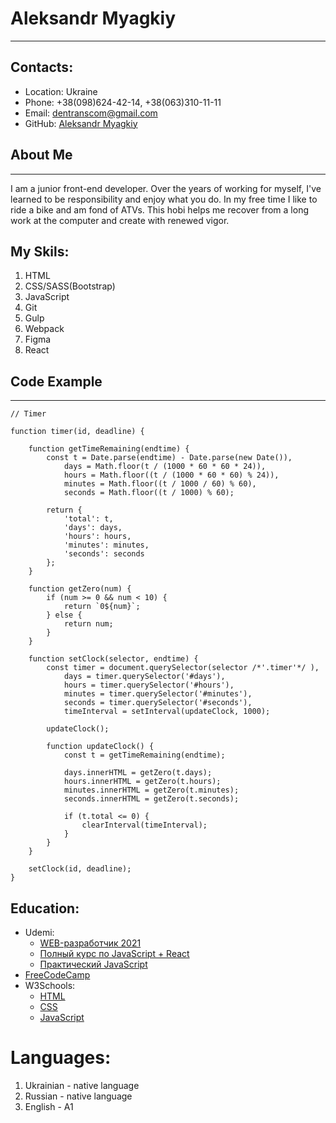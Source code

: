 # Aleksandr Myagkiy
---------------------------------------------------------------------------------------------------------------------------------------------------------------------------------

## Contacts:
   * Location: Ukraine
   * Phone: +38(098)624-42-14, +38(063)310-11-11
   * Email: dentranscom@gmail.com
   * GitHub: [Aleksandr Myagkiy](https://github.com/AleksandrMyagkiy)
    
## About Me
---------------------------------------------------------------------------------------------------------------------------------------------------------------------------------
I am a junior front-end developer. Over the years of working for myself, I've learned to be responsibility and enjoy what you do. In my free time I like to ride a bike and am fond of ATVs. This hobi helps me recover from a long work at the computer and create with renewed vigor.


## My Skils:
   1. HTML
   2. CSS/SASS(Bootstrap)
   3. JavaScript
   4. Git
   5. Gulp
   6. Webpack
   7. Figma
   8. React
    
## Code Example
---------------------------------------------------------------------------------------------------------------------------------------------------------------------------------
```
// Timer
     
function timer(id, deadline) {
    	
	function getTimeRemaining(endtime) {
		const t = Date.parse(endtime) - Date.parse(new Date()),
			days = Math.floor(t / (1000 * 60 * 60 * 24)),
			hours = Math.floor((t / (1000 * 60 * 60) % 24)),
			minutes = Math.floor((t / 1000 / 60) % 60),
			seconds = Math.floor((t / 1000) % 60);

		return {
			'total': t,
			'days': days,
			'hours': hours,
			'minutes': minutes,
			'seconds': seconds
		};
	}

	function getZero(num) {
		if (num >= 0 && num < 10) {
			return `0${num}`;
		} else {
			return num;
		}
	}

	function setClock(selector, endtime) {
		const timer = document.querySelector(selector /*'.timer'*/ ), 
			days = timer.querySelector('#days'),
			hours = timer.querySelector('#hours'),
			minutes = timer.querySelector('#minutes'),
			seconds = timer.querySelector('#seconds'),
			timeInterval = setInterval(updateClock, 1000);

		updateClock();

		function updateClock() {
			const t = getTimeRemaining(endtime);

			days.innerHTML = getZero(t.days);
			hours.innerHTML = getZero(t.hours);
			minutes.innerHTML = getZero(t.minutes);
			seconds.innerHTML = getZero(t.seconds);

			if (t.total <= 0) { 
				clearInterval(timeInterval);
			}
		}
	}

	setClock(id, deadline);
}
```

## Education:
   * Udemi:
       + [WEB-разработчик 2021](https://www.udemy.com/course/webdeveloper/)
       + [Полный курс по JavaScript + React](https://www.udemy.com/course/javascript_full/)
       + [Практический JavaScript](https://www.udemy.com/course/javascript_practice/)
   * [FreeCodeCamp](https://www.freecodecamp.org/)
   * W3Schools:
       + [HTML](https://www.w3schools.com/html/default.asp)
       + [CSS](https://www.w3schools.com/css/default.asp)
       + [JavaScript](https://www.w3schools.com/js/default.asp)
        
# Languages:
   1. Ukrainian - native language
   2. Russian - native language
   3. English - A1
